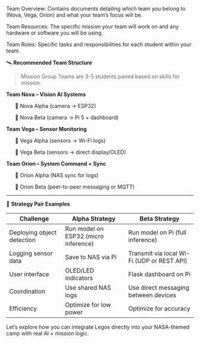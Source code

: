 
Team Overview: Contains documents detailing which team you belong to (Nova, Vega, Orion) and what your team’s focus will be.

Team Resources: The specific mission your team will work on and any hardware or software you will be using.

Team Roles: Specific tasks and responsibilities for each student within your team.


🛰️ **Recommended Team Structure**

> Mission Group	Teams  are  3-5 students paired based on skills for mission.

**Team Nova – Vision AI Systems**
<ul/>  🔹 Nova Alpha (camera → ESP32)</ul>
<ul/>  🔹 Nova Beta (camera → Pi 5 + dashboard)</ul>

**Team Vega – Sensor Monitoring**	
<ul/>  🔹 Vega Alpha (sensors → Wi-Fi logs)</ul>
<ul/>  🔹 Vega Beta (sensors → direct display/OLED)</ul>

**Team Orion – System Command + Sync**
<ul/>  🔹 Orion Alpha (NAS sync for logs)</ul>
<ul/>  🔹 Orion Beta (peer-to-peer messaging or MQTT)</ul>


---

🧪 **Strategy Pair Examples**


|Challenge	|Alpha Strategy	|Beta Strategy|
|-----------|--------------|--------------|
|Deploying object detection	|Run model on ESP32 (micro inference)	|Run model on Pi (full inference)|
|Logging sensor data	|Save to NAS via Pi	|Transmit via local Wi-Fi (UDP or REST API)|
|User interface	|OLED/LED indicators	|Flask dashboard on Pi|
|Coordination	|Use shared NAS logs	|Use direct messaging between devices|
|Efficiency	|Optimize for low power	|Optimize for accuracy|



Let’s explore how you can integrate Legos directly into your NASA-themed camp with real AI + mission logic.



